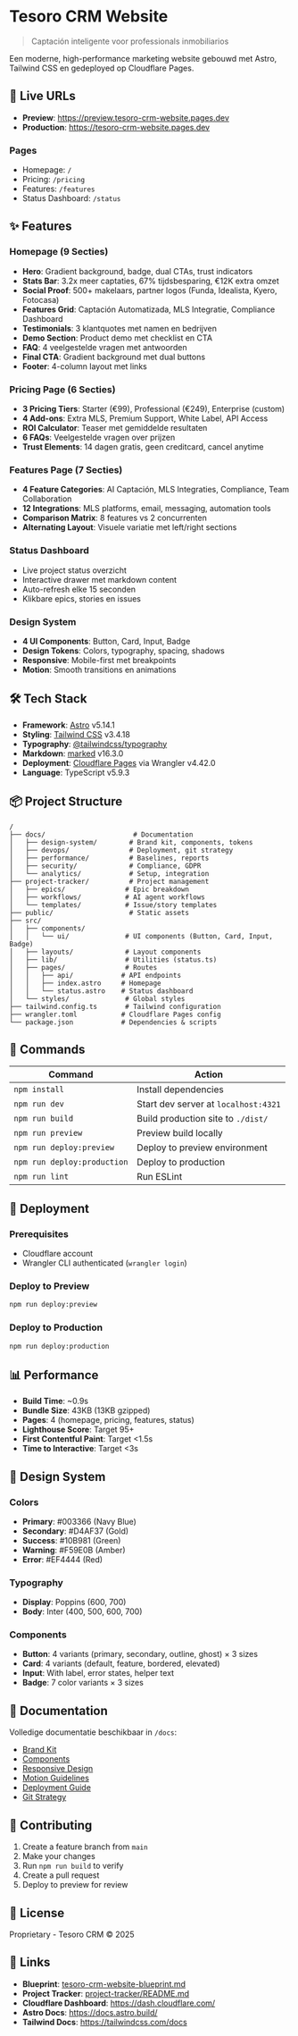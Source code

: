 # Tesoro CRM Website

> Captación inteligente voor professionals inmobiliarios

Een moderne, high-performance marketing website gebouwd met Astro, Tailwind CSS en gedeployed op Cloudflare Pages.

## 🚀 Live URLs

- **Preview**: https://preview.tesoro-crm-website.pages.dev
- **Production**: https://tesoro-crm-website.pages.dev

### Pages
- Homepage: `/`
- Pricing: `/pricing`
- Features: `/features`
- Status Dashboard: `/status`

## ✨ Features

### Homepage (9 Secties)
- **Hero**: Gradient background, badge, dual CTAs, trust indicators
- **Stats Bar**: 3.2x meer captaties, 67% tijdsbesparing, €12K extra omzet
- **Social Proof**: 500+ makelaars, partner logos (Funda, Idealista, Kyero, Fotocasa)
- **Features Grid**: Captación Automatizada, MLS Integratie, Compliance Dashboard
- **Testimonials**: 3 klantquotes met namen en bedrijven
- **Demo Section**: Product demo met checklist en CTA
- **FAQ**: 4 veelgestelde vragen met antwoorden
- **Final CTA**: Gradient background met dual buttons
- **Footer**: 4-column layout met links

### Pricing Page (6 Secties)
- **3 Pricing Tiers**: Starter (€99), Professional (€249), Enterprise (custom)
- **4 Add-ons**: Extra MLS, Premium Support, White Label, API Access
- **ROI Calculator**: Teaser met gemiddelde resultaten
- **6 FAQs**: Veelgestelde vragen over prijzen
- **Trust Elements**: 14 dagen gratis, geen creditcard, cancel anytime

### Features Page (7 Secties)
- **4 Feature Categories**: AI Captación, MLS Integraties, Compliance, Team Collaboration
- **12 Integrations**: MLS platforms, email, messaging, automation tools
- **Comparison Matrix**: 8 features vs 2 concurrenten
- **Alternating Layout**: Visuele variatie met left/right sections

### Status Dashboard
- Live project status overzicht
- Interactive drawer met markdown content
- Auto-refresh elke 15 seconden
- Klikbare epics, stories en issues

### Design System
- **4 UI Components**: Button, Card, Input, Badge
- **Design Tokens**: Colors, typography, spacing, shadows
- **Responsive**: Mobile-first met breakpoints
- **Motion**: Smooth transitions en animations

## 🛠️ Tech Stack

- **Framework**: [Astro](https://astro.build) v5.14.1
- **Styling**: [Tailwind CSS](https://tailwindcss.com) v3.4.18
- **Typography**: [@tailwindcss/typography](https://tailwindcss.com/docs/typography-plugin)
- **Markdown**: [marked](https://marked.js.org/) v16.3.0
- **Deployment**: [Cloudflare Pages](https://pages.cloudflare.com) via Wrangler v4.42.0
- **Language**: TypeScript v5.9.3

## 📦 Project Structure

```
/
├── docs/                      # Documentation
│   ├── design-system/        # Brand kit, components, tokens
│   ├── devops/               # Deployment, git strategy
│   ├── performance/          # Baselines, reports
│   ├── security/             # Compliance, GDPR
│   └── analytics/            # Setup, integration
├── project-tracker/          # Project management
│   ├── epics/               # Epic breakdown
│   ├── workflows/           # AI agent workflows
│   └── templates/           # Issue/story templates
├── public/                   # Static assets
├── src/
│   ├── components/
│   │   └── ui/              # UI components (Button, Card, Input, Badge)
│   ├── layouts/             # Layout components
│   ├── lib/                 # Utilities (status.ts)
│   ├── pages/               # Routes
│   │   ├── api/            # API endpoints
│   │   ├── index.astro     # Homepage
│   │   └── status.astro    # Status dashboard
│   └── styles/              # Global styles
├── tailwind.config.ts       # Tailwind configuration
├── wrangler.toml           # Cloudflare Pages config
└── package.json            # Dependencies & scripts
```

## 🧞 Commands

| Command | Action |
|---------|--------|
| `npm install` | Install dependencies |
| `npm run dev` | Start dev server at `localhost:4321` |
| `npm run build` | Build production site to `./dist/` |
| `npm run preview` | Preview build locally |
| `npm run deploy:preview` | Deploy to preview environment |
| `npm run deploy:production` | Deploy to production |
| `npm run lint` | Run ESLint |

## 🚀 Deployment

### Prerequisites
- Cloudflare account
- Wrangler CLI authenticated (`wrangler login`)

### Deploy to Preview
```bash
npm run deploy:preview
```

### Deploy to Production
```bash
npm run deploy:production
```

## 📊 Performance

- **Build Time**: ~0.9s
- **Bundle Size**: 43KB (13KB gzipped)
- **Pages**: 4 (homepage, pricing, features, status)
- **Lighthouse Score**: Target 95+
- **First Contentful Paint**: Target <1.5s
- **Time to Interactive**: Target <3s

## 🎨 Design System

### Colors
- **Primary**: #003366 (Navy Blue)
- **Secondary**: #D4AF37 (Gold)
- **Success**: #10B981 (Green)
- **Warning**: #F59E0B (Amber)
- **Error**: #EF4444 (Red)

### Typography
- **Display**: Poppins (600, 700)
- **Body**: Inter (400, 500, 600, 700)

### Components
- **Button**: 4 variants (primary, secondary, outline, ghost) × 3 sizes
- **Card**: 4 variants (default, feature, bordered, elevated)
- **Input**: With label, error states, helper text
- **Badge**: 7 color variants × 3 sizes

## 📝 Documentation

Volledige documentatie beschikbaar in `/docs`:
- [Brand Kit](docs/design-system/brand-kit.md)
- [Components](docs/design-system/components.md)
- [Responsive Design](docs/design-system/responsive.md)
- [Motion Guidelines](docs/design-system/motion.md)
- [Deployment Guide](docs/devops/deployment.md)
- [Git Strategy](docs/devops/git-strategy.md)

## 🤝 Contributing

1. Create a feature branch from `main`
2. Make your changes
3. Run `npm run build` to verify
4. Create a pull request
5. Deploy to preview for review

## 📄 License

Proprietary - Tesoro CRM © 2025

## 🔗 Links

- **Blueprint**: [tesoro-crm-website-blueprint.md](tesoro-crm-website-blueprint.md)
- **Project Tracker**: [project-tracker/README.md](project-tracker/README.md)
- **Cloudflare Dashboard**: https://dash.cloudflare.com/
- **Astro Docs**: https://docs.astro.build/
- **Tailwind Docs**: https://tailwindcss.com/docs
